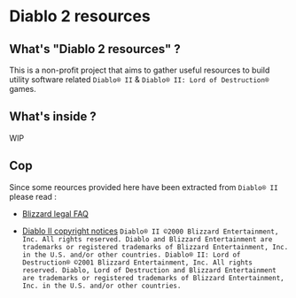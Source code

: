 # Diablo 2 resources

## What's "Diablo 2 resources" ?
This is a non-profit project that aims to gather useful resources to build utility software related  `Diablo® II` & `Diablo® II: Lord of Destruction®` games.

## What's inside ?
WIP

## Cop
Since some reources provided here have been extracted from `Diablo® II` please read :
- [Blizzard legal FAQ](http://us.blizzard.com/en-us/company/about/legal-faq.html)

- [Diablo II copyright notices](http://us.blizzard.com/en-us/company/about/copyrightnotices.html)
``
Diablo® II
    ©2000 Blizzard Entertainment, Inc. All rights reserved. Diablo and Blizzard Entertainment are trademarks or registered trademarks of Blizzard Entertainment, Inc. in the U.S. and/or other countries.
Diablo® II: Lord of Destruction®
    ©2001 Blizzard Entertainment, Inc. All rights reserved. Diablo, Lord of Destruction and Blizzard Entertainment are trademarks or registered trademarks of Blizzard Entertainment, Inc. in the U.S. and/or other countries.
``
